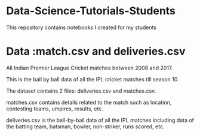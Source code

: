 # Data-Science-Tutorials-Students
This repository contains notebooks I created for my students 

# Data :match.csv and deliveries.csv
All Indian Premier League Cricket matches between 2008 and 2017.

This is the ball by ball data of all the IPL cricket matches till season 10.

The dataset contains 2 files: deliveries.csv and matches.csv.

matches.csv contains details related to the match such as location, contesting teams, umpires, results, etc.

deliveries.csv is the ball-by-ball data of all the IPL matches including data of the batting team, batsman, bowler, non-striker, runs scored, etc.
